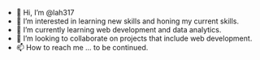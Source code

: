 - 👋 Hi, I’m @lah317
- 👀 I’m interested in learning new skills and honing my current skills.
- 🌱 I’m currently learning web development and data analytics.
- 💞️ I’m looking to collaborate on projects that include web development.
- 📫 How to reach me ... to be continued.

<!---
lah317/lah317 is a ✨ special ✨ repository because its `README.md` (this file) appears on your GitHub profile.
You can click the Preview link to take a look at your changes.
--->
